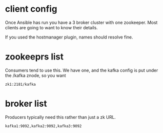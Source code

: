 # client config

Once Ansible has run you have a 3 broker cluster
with one zookeeper. Most clients are going to want to
know their details.

If you used the hostmanager plugin, names should resolve fine.


# zookeeprs list

Consumers tend to use this. We have one, and the kafka config
is put under the /kafka znode, so you want

    zk1:2181/kafka

# broker list

Producers typically need this rather than just a zk URL.

    kafka1:9092,kafka2:9092,kafka3:9092

